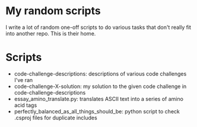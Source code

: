 # My random scripts
I write a lot of random one-off scripts to do various tasks that don't really fit into another repo. This is their home.

# Scripts
* code-challenge-descriptions: descriptions of various code challenges I've ran
* code-challenge-X-solution: my solution to the given code challenge in code-challenge-descriptions
* essay_amino_translate.py: translates ASCII text into a series of amino acid tags
* perfectly_balanced_as_all_things_should_be: python script to check .csproj files for duplicate includes
